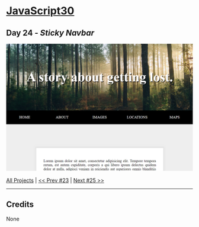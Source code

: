 # [JavaScript30](https://javascript30.com/)

## **Day 24** - *Sticky Navbar*

<img src="static/img/day24.png" alt="Day24 Image" width="700">


[All Projects](https://github.com/10xOXR/JavaScript30/blob/master/README.md) | [<< Prev #23](https://github.com/10xOXR/JavaScript30/tree/master/day23) | [Next #25 >>](https://github.com/10xOXR/JavaScript30/tree/master/day25)

---

## Credits

None